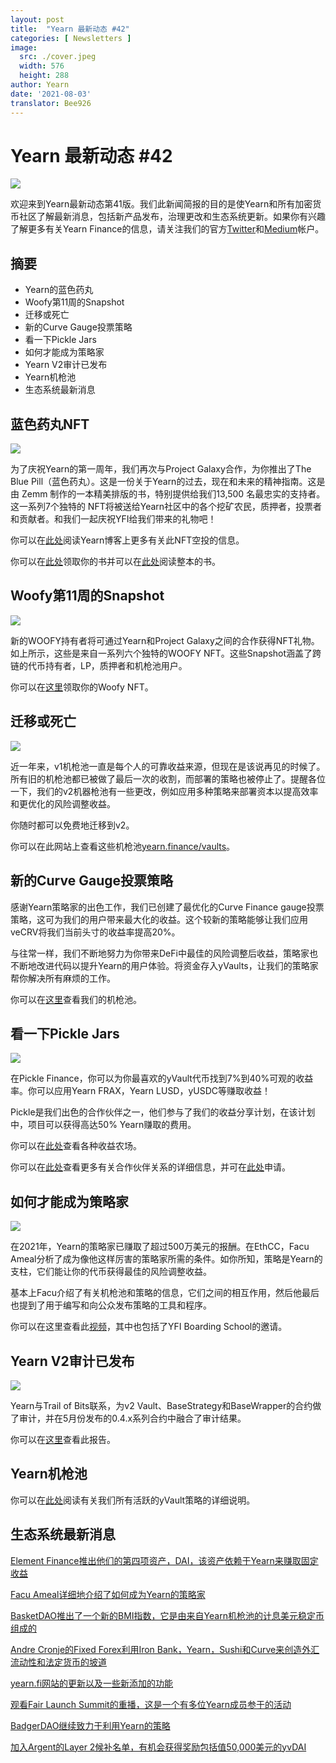 ```yaml
---
layout: post
title:  "Yearn 最新动态 #42"
categories: [ Newsletters ]
image:
  src: ./cover.jpeg
  width: 576
  height: 288
author: Yearn
date: '2021-08-03'
translator: Bee926
---
```


# Yearn 最新动态 #42

![](/_posts/_newsletters/Yearn-Finance-Newsletter-42/cover.jpeg?w=880&h=440)

欢迎来到Yearn最新动态第41版。我们此新闻简报的目的是使Yearn和所有加密货币社区了解最新消息，包括新产品发布，治理更改和生态系统更新。如果你有兴趣了解更多有关Yearn Finance的信息，请关注我们的官方[Twitter](https://twitter.com/iearnfinance)和[Medium](https://medium.com/iearn)帐户。

## **摘要**

- Yearn的蓝色药丸
- Woofy第11周的Snapshot
- 迁移或死亡
- 新的Curve Gauge投票策略
- 看一下Pickle Jars
- 如何才能成为策略家
- Yearn V2审计已发布
- Yearn机枪池
- 生态系统最新消息

## **蓝色药丸NFT**

![](/_posts/_newsletters/Yearn-Finance-Newsletter-42/image2.jpg?w=1456&h=819)

为了庆祝Yearn的第一周年，我们再次与Project Galaxy合作，为你推出了The Blue Pill（蓝色药丸）。这是一份关于Yearn的过去，现在和未来的精神指南。这是由 Zemm 制作的一本精美排版的书，特别提供给我们13,500 名最忠实的支持者。这一系列7个独特的 NFT将被送给Yearn社区中的各个挖矿农民，质押者，投票者和贡献者。和我们一起庆祝YFI给我们带来的礼物吧！

你可以在[此处](https://medium.com/iearn/the-blue-pill-ca44ed01f16f)阅读Yearn博客上更多有关此NFT空投的信息。

你可以在[此处](https://galaxy.eco/yearn)领取你的书并可以在[此处](https://thebluepill.eth.link/)阅读整本的书。

## **Woofy第11周的Snapshot**

![](/_posts/_newsletters/Yearn-Finance-Newsletter-42/image3.jpg?w=1333&h=1600)

新的WOOFY持有者将可通过Yearn和Project Galaxy之间的合作获得NFT礼物。如上所示，这些是来自一系列六个独特的WOOFY NFT。这些Snapshot涵盖了跨链的代币持有者，LP，质押者和机枪池用户。

你可以在[这里](https://galaxy.eco/yearn)领取你的Woofy NFT。

## **迁移或死亡**

![](/_posts/_newsletters/Yearn-Finance-Newsletter-42/image4.jpg?w=1456&h=728)

近一年来，v1机枪池一直是每个人的可靠收益来源，但现在是该说再见的时候了。所有旧的机枪池都已被做了最后一次的收割，而部署的策略也被停止了。提醒各位一下，我们的v2机器枪池有一些更改，例如应用多种策略来部署资本以提高效率和更优化的风险调整收益。

你随时都可以免费地迁移到v2。

你可以在此网站上查看这些机枪池[yearn.finance/vaults](https://yearn.finance/vaults)。

## **新的Curve Gauge投票策略**

感谢Yearn策略家的出色工作，我们已创建了最优化的Curve Finance gauge投票策略，这可为我们的用户带来最大化的收益。这个较新的策略能够让我们应用veCRV将我们当前头寸的收益率提高20%。

与往常一样，我们不断地努力为你带来DeFi中最佳的风险调整后收益，策略家也不断地改进代码以提升Yearn的用户体验。将资金存入yVaults，让我们的策略家帮你解决所有麻烦的工作。

你可以在[这里](https://yearn.finance/vaults)查看我们的机枪池。

## **看一下Pickle Jars**

![](/_posts/_newsletters/Yearn-Finance-Newsletter-42/image5.jpg?w=1081&h=565)

在Pickle Finance，你可以为你最喜欢的yVault代币找到7%到40%可观的收益率。你可以应用Yearn FRAX，Yearn LUSD，yUSDC等赚取收益！

Pickle是我们出色的合作伙伴之一，他们参与了我们的收益分享计划，在该计划中，项目可以获得高达50% Yearn赚取的费用。

你可以在[此处](https://app.pickle.finance/farms)查看各种收益农场。

你可以在[此处](https://twitter.com/iearnfinance/status/1367508483952771075)查看更多有关合作伙伴关系的详细信息，并可在[此处](https://yearnfinance.typeform.com/to/uP7xOJUN)申请。

## **如何才能成为策略家**

![](/_posts/_newsletters/Yearn-Finance-Newsletter-42/image6.jpg?w=1366&h=496)

在2021年，Yearn的策略家已赚取了超过500万美元的报酬。在EthCC，Facu Ameal分析了成为像他这样厉害的策略家所需的条件。如你所知，策略是Yearn的支柱，它们能让你的代币获得最佳的风险调整收益。

基本上Facu介绍了有关机枪池和策略的信息，它们之间的相互作用，然后他最后也提到了用于编写和向公众发布策略的工具和程序。

你可以在这里查看此[视频](https://www.youtube.com/watch?v=NVR3teJw0Y0)，其中也包括了YFI Boarding School的邀请。

## **Yearn V2审计已发布**

![](/_posts/_newsletters/Yearn-Finance-Newsletter-42/image7.jpg?w=900&h=450)

Yearn与Trail of Bits联系，为v2 Vault、BaseStrategy和BaseWrapper的合约做了审计，并在5月份发布的0.4.x系列合约中融合了审计结果。

你可以在[这里](https://github.com/trailofbits/publications/blob/master/reviews/YearnV2Vaults.pdf)查看此报告。

## **Yearn机枪池**

你可以在[此处](https://medium.com/yearn-state-of-the-vaults/the-vaults-at-yearn-9237905ffed3)阅读有关我们所有活跃的yVault策略的详细说明。

## **生态系统最新消息**

[Element Finance推出他们的第四项资产，DAI，该资产依赖于Yearn来赚取固定收益](https://twitter.com/element_fi/status/1417880198033387526)

[Facu Ameal详细地介绍了如何成为Yearn的策略家](https://youtu.be/NVR3teJw0Y0)

[BasketDAO推出了一个新的BMI指数，它是由来自Yearn机枪池的计息美元稳定币组成的](https://twitter.com/BasketDAOOrg/status/1415505266221535237)

[Andre Cronje的Fixed Forex利用Iron Bank，Yearn，Sushi和Curve来创造外汇流动性和法定货币的坡道](https://andrecronje.medium.com/fair-launches-decentralized-collaboration-and-fixed-forex-ab327a2e4fc4)

[yearn.fi网站的更新以及一些新添加的功能](https://twitter.com/dudesahn/status/1417898521685078016)

[观看Fair Launch Summit的重播，这是一个有多位Yearn成员参于的活动](https://youtu.be/1KqxvJnNRWg)

[BadgerDAO继续致力于利用Yearn的策略](https://twitter.com/BadgerDAO/status/1420468295388520449)

[加入Argent的Layer 2候补名单，有机会获得奖励包括值50,000美元的yvDAI](https://twitter.com/argentHQ/status/1422262937423597571)